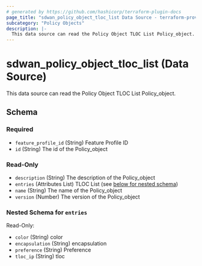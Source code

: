 ```yaml
---
# generated by https://github.com/hashicorp/terraform-plugin-docs
page_title: "sdwan_policy_object_tloc_list Data Source - terraform-provider-sdwan"
subcategory: "Policy Objects"
description: |-
  This data source can read the Policy Object TLOC List Policy_object.
---
```


# sdwan_policy_object_tloc_list (Data Source)

This data source can read the Policy Object TLOC List Policy_object.



<!-- schema generated by tfplugindocs -->
## Schema

### Required

- `feature_profile_id` (String) Feature Profile ID
- `id` (String) The id of the Policy_object

### Read-Only

- `description` (String) The description of the Policy_object
- `entries` (Attributes List) TLOC List (see [below for nested schema](#nestedatt--entries))
- `name` (String) The name of the Policy_object
- `version` (Number) The version of the Policy_object

<a id="nestedatt--entries"></a>
### Nested Schema for `entries`

Read-Only:

- `color` (String) color
- `encapsulation` (String) encapsulation
- `preference` (String) Preference
- `tloc_ip` (String) tloc
